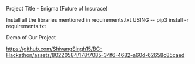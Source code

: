 Project Title - Enigma (Future of Insurace)

Install all the libraries mentioned in requirements.txt USING --  pip3 install -r requirements.txt

Demo of Our Project 




https://github.com/ShivangSingh15/BC-Hackathon/assets/80220584/178f7085-34f6-4682-a60d-62658c85caed

